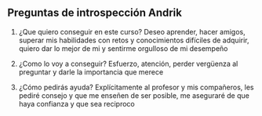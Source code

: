 ## Preguntas de introspección Andrik

1. ¿Que quiero conseguir en este curso?
Deseo aprender, hacer amigos, superar mis habilidades con retos y conocimientos difíciles de adquirir, quiero dar lo mejor de mi y sentirme orgulloso de mi desempeño

2. ¿Como lo voy a conseguir?
Esfuerzo, atención, perder vergüenza al preguntar y darle la importancia que merece

3. ¿Cómo pedirás ayuda?
Explícitamente al profesor y mis compañeros, les pediré consejo y que me enseñen de ser posible, me aseguraré de que haya confianza y que sea reciproco

